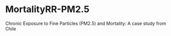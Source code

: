 # MortalityRR-PM2.5
Chronic Exposure to Fine Particles (PM2.5) and Mortality: A case study from Chile
